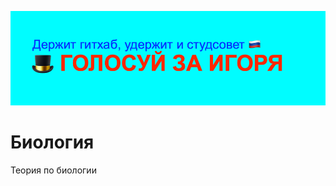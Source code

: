 ![alt-текст](https://github.com/arduinoev3/arduinoev3/blob/main/плакат.png?raw=true)

# Биология
Теория по биологии
